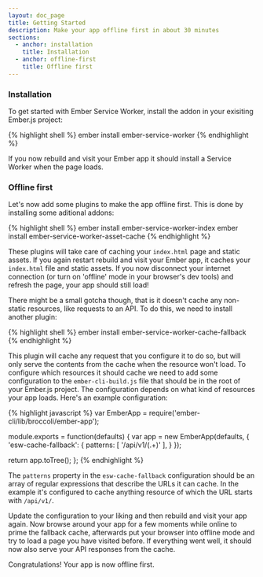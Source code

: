 ```yaml
---
layout: doc_page
title: Getting Started
description: Make your app offline first in about 30 minutes
sections:
  - anchor: installation
    title: Installation
  - anchor: offline-first
    title: Offline first
---
```



### Installation

To get started with Ember Service Worker, install the addon in your exisiting
Ember.js project:

{% highlight shell %}
ember install ember-service-worker
{% endhighlight %}

If you now rebuild and visit your Ember app it should install a Service Worker
when the page loads.

### Offline first

Let's now add some plugins to make the app offline first. This is done by
installing some aditional addons:

{% highlight shell %}
ember install ember-service-worker-index
ember install ember-service-worker-asset-cache
{% endhighlight %}

These plugins will take care of caching your `index.html` page and static
assets. If you again restart rebuild and visit your Ember app, it caches
your `index.html` file and static assets. If you now disconnect your internet
connection (or turn on 'offline' mode in your browser's dev tools) and refresh
the page, your app should still load!

There might be a small gotcha though, that is it doesn't cache any non-static
resources, like requests to an API. To do this, we need to install another
plugin:

{% highlight shell %}
ember install ember-service-worker-cache-fallback
{% endhighlight %}

This plugin will cache any request that you configure it to do so, but will only
serve the contents from the cache when the resource won't load.
To configure which resources it should cache we need to add some configuration to
the `ember-cli-build.js` file that should be in the root of your Ember.js
project. The configuration depends on what kind of resources your app loads.
Here's an example configuration:

{% highlight javascript %}
var EmberApp = require('ember-cli/lib/broccoli/ember-app');

module.exports = function(defaults) {
  var app = new EmberApp(defaults, {
    'esw-cache-fallback': {
      patterns: [
        '/api/v1/(.+)'
      ],
    }
  });

  return app.toTree();
};
{% endhighlight %}

The `patterns` property in the `esw-cache-fallback` configuration should be an
array of regular expressions that describe the URLs it can cache. In the example
it's configured to cache anything resource of which the URL starts with `/api/v1/`.

Update the configuration to your liking and then rebuild and visit your app
again. Now browse around your app for a few moments while online to prime the
fallback cache, afterwards put your browser into offline mode and try to load a
page you have visited before. If everything went well, it should now also serve
your API responses from the cache.

Congratulations! Your app is now offline first.
